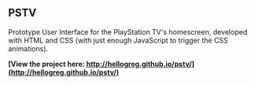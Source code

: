 ## PSTV

Prototype User Interface for the PlayStation TV's homescreen, developed with HTML and CSS (with just enough JavaScript to trigger the CSS animations).

**[View the project here: http://hellogreg.github.io/pstv/](http://hellogreg.github.io/pstv/)**
